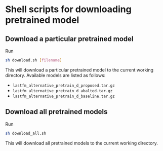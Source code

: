 # Shell scripts for downloading pretrained model

## Download a particular pretrained model

Run

```sh
sh download.sh [filename]
```

This will download a particular pretrained model to the current working
directory. Available models are listed as follows:

- `lastfm_alternative_pretrain_d_proposed.tar.gz`
- `lastfm_alternative_pretrain_d_abalted.tar.gz`
- `lastfm_alternative_pretrain_d_baseline.tar.gz`

## Download all pretrained models

Run

```sh
sh download_all.sh
```

This will download all pretrained models to the current working directory.
